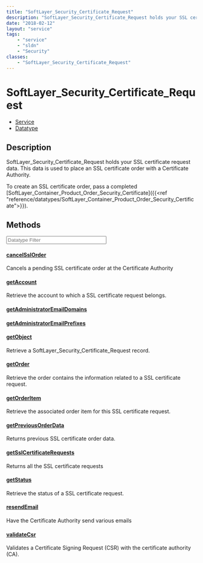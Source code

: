 ```yaml
---
title: "SoftLayer_Security_Certificate_Request"
description: "SoftLayer_Security_Certificate_Request holds your SSL certificate request data. This data is used to place an SSL certif... "
date: "2018-02-12"
layout: "service"
tags:
    - "service"
    - "sldn"
    - "Security"
classes:
    - "SoftLayer_Security_Certificate_Request"
---
```

# SoftLayer_Security_Certificate_Request
<div id='service-datatype'>
    <ul id='sldn-reference-tabs'>
    <li id='service'> <a href='/reference/services/SoftLayer_Security_Certificate_Request' >Service</a></li>    <li id='datatype'> <a href='/reference/datatypes/SoftLayer_Security_Certificate_Request' >Datatype</a></li>
    </ul>
</div>

## Description
SoftLayer_Security_Certificate_Request holds your SSL certificate request data. This data is used to place an SSL certificate order with a Certificate Authority. 

To create an SSL certificate order, pass a completed [SoftLayer_Container_Product_Order_Security_Certificate]({{<ref "reference/datatypes/SoftLayer_Container_Product_Order_Security_Certificate">}}). 



        
<div id="properties" class="content service-content">

## Methods

<div class="view-filters">
    <div class="clearfix">
        <div class="search-input-box">
            <input placeholder="Datatype Filter" onkeyup="titleSearch(inputId='edit-combine', divId='method-div', elementClass='method-row')" 
                type="text" id="edit-combine" value="" size="30" maxlength="128" class="form-text">
        </div>
    </div>
</div>

#### [cancelSslOrder](/reference/services/SoftLayer_Security_Certificate_Request/cancelSslOrder)
Cancels a pending SSL certificate order at the Certificate Authority

#### [getAccount](/reference/services/SoftLayer_Security_Certificate_Request/getAccount)
Retrieve the account to which a SSL certificate request belongs.

#### [getAdministratorEmailDomains](/reference/services/SoftLayer_Security_Certificate_Request/getAdministratorEmailDomains)


#### [getAdministratorEmailPrefixes](/reference/services/SoftLayer_Security_Certificate_Request/getAdministratorEmailPrefixes)


#### [getObject](/reference/services/SoftLayer_Security_Certificate_Request/getObject)
Retrieve a SoftLayer_Security_Certificate_Request record.

#### [getOrder](/reference/services/SoftLayer_Security_Certificate_Request/getOrder)
Retrieve the order contains the information related to a SSL certificate request.

#### [getOrderItem](/reference/services/SoftLayer_Security_Certificate_Request/getOrderItem)
Retrieve the associated order item for this SSL certificate request.

#### [getPreviousOrderData](/reference/services/SoftLayer_Security_Certificate_Request/getPreviousOrderData)
Returns previous SSL certificate order data.

#### [getSslCertificateRequests](/reference/services/SoftLayer_Security_Certificate_Request/getSslCertificateRequests)
Returns all the SSL certificate requests

#### [getStatus](/reference/services/SoftLayer_Security_Certificate_Request/getStatus)
Retrieve the status of a SSL certificate request.

#### [resendEmail](/reference/services/SoftLayer_Security_Certificate_Request/resendEmail)
Have the Certificate Authority send various emails

#### [validateCsr](/reference/services/SoftLayer_Security_Certificate_Request/validateCsr)
Validates a Certificate Signing Request (CSR) with the certificate authority (CA). 

</div>

